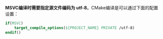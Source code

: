 **MSVC编译时需要指定源文件编码为 utf-8**。CMake编译是可以通过下面的配置设置：

```cmake
if(MSVC)
    target_compile_options(${PROJECT_NAME} PRIVATE /utf-8)
endif()
```
